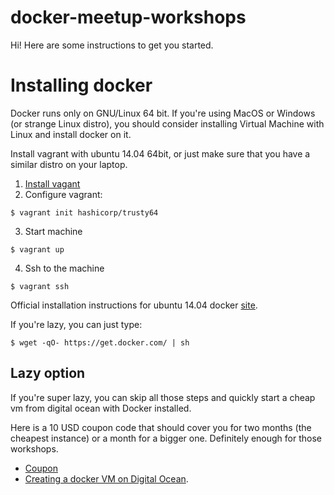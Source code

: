 # docker-meetup-workshops

Hi! Here are some instructions to get you started.


# Installing docker

Docker runs only on GNU/Linux 64 bit. If you're using MacOS or Windows (or strange Linux distro), you should consider installing Virtual Machine with Linux and install docker on it.

Install vagrant with ubuntu 14.04 64bit, or just make sure that you have a similar distro on your laptop.

1. [Install vagant](http://www.vagrantup.com/downloads)
2. Configure vagrant:
  ```
  $ vagrant init hashicorp/trusty64
  ```
3. Start machine
  ```
  $ vagrant up
  ```
4. Ssh to the machine
  ```
  $ vagrant ssh
  ```

Official installation instructions for ubuntu 14.04 docker [site](https://docs.docker.com/installation/ubuntulinux/).

If you're lazy, you can just type:

```
$ wget -qO- https://get.docker.com/ | sh
```

## Lazy option

If you're super lazy, you can skip all those steps and quickly start a cheap vm from digital ocean with Docker installed.

Here is a 10 USD coupon code that should cover you for two months (the cheapest instance) or a month for a bigger one. Definitely enough for those workshops.

- [Coupon](https://www.digitalocean.com/?refcode=a039cd29dcba)
- [Creating a docker VM on Digital Ocean](https://www.digitalocean.com/features/one-click-apps/docker/).
